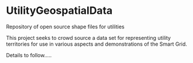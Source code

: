 # UtilityGeospatialData
Repository of open source shape files for utilities

This project seeks to crowd source a data set for representing utility territories for use in various aspects and demonstrations of the Smart Grid.

Details to follow.....
